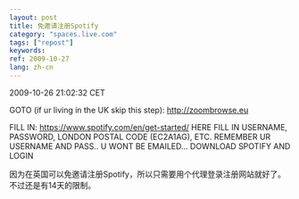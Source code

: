 ```yaml
---
layout: post
title: 免邀请注册Spotify
category: "spaces.live.com"
tags: ["repost"]
keywords: 
ref: 2009-10-27
lang: zh-cn
---
```


2009-10-26 21:02:32 CET

GOTO (if ur living in the UK skip this step):
http://zoombrowse.eu

FILL IN:
https://www.spotify.com/en/get-started/
HERE FILL IN USERNAME, PASSWORD, LONDON POSTAL CODE (EC2A1AG), ETC.
REMEMBER UR USERNAME AND PASS.. U WONT BE EMAILED... DOWNLOAD SPOTIFY AND LOGIN

因为在英国可以免邀请注册Spotify，所以只需要用个代理登录注册网站就好了。不过还是有14天的限制。

